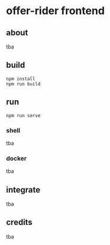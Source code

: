 # offer-rider frontend

## about
tba

## build
```
npm install
npm run build
```

## run
```
npm run serve
```
### shell
tba

### docker
tba

## integrate
tba

## credits
tba
